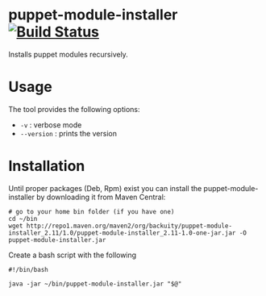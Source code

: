 puppet-module-installer [![Build Status](https://travis-ci.org/backuity/puppet-module-installer.png?branch=master)](https://travis-ci.org/backuity/puppet-module-installer)
=======================

Installs puppet modules recursively.

# Usage

The tool provides the following options:

  * `-v` : verbose mode
  * `--version` : prints the version


# Installation

Until proper packages (Deb, Rpm) exist you can install the puppet-module-installer by downloading it from Maven Central:

    # go to your home bin folder (if you have one)
    cd ~/bin
    wget http://repo1.maven.org/maven2/org/backuity/puppet-module-installer_2.11/1.0/puppet-module-installer_2.11-1.0-one-jar.jar -O puppet-module-installer.jar
      
Create a bash script with the following

    #!/bin/bash

    java -jar ~/bin/puppet-module-installer.jar "$@" 